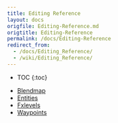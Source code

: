 ```yaml
---
title: Editing Reference
layout: docs
origfile: Editing-Reference.md
origtitle: Editing-Reference
permalink: /docs/Editing-Reference
redirect_from:
  - /docs/Editing_Reference/
  - /wiki/Editing_Reference/
---
```

* TOC
{:toc}
- [Blendmap](Editing-Blendmap)
- [Entities](Editing-Entities)
- [Fxlevels](Editing-Fxlevels)
- [Waypoints](Editing-Waypoints)
